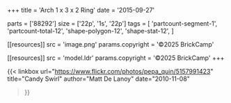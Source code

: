 +++
title = 'Arch 1 x 3 x 2 Ring'
date  = '2015-09-27'

parts = ['88292']
size  = ['22p', '1s', '22p']
tags  = [
  'partcount-segment-1',
  'partcount-total-12',
  'shape-polygon-12',
  'shape-stat-12',
]

[[resources]]
src              = 'image.png'
params.copyright = '©2025 BrickCamp'

[[resources]]
src              = 'model.ldr'
params.copyright = '©2025 BrickCamp'
+++

{{< linkbox
    url="https://www.flickr.com/photos/pepa_quin/5157991423"
    title="Candy Swirl"
    author="Matt De Lanoy"
    date="2010-11-08"
>}}
